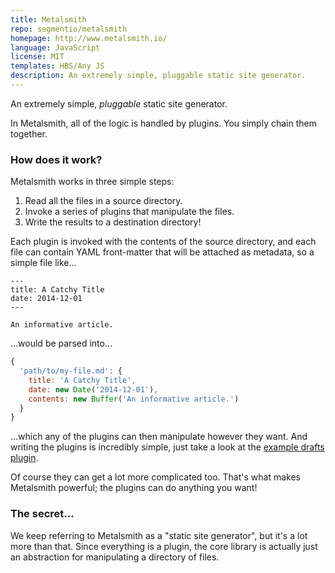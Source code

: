 ```yaml
---
title: Metalsmith
repo: segmentio/metalsmith
homepage: http://www.metalsmith.io/
language: JavaScript
license: MIT
templates: HBS/Any JS
description: An extremely simple, pluggable static site generator.
---
```


An extremely simple, _pluggable_ static site generator.

In Metalsmith, all of the logic is handled by plugins. You simply chain them together.

### How does it work?

Metalsmith works in three simple steps:

  1. Read all the files in a source directory.
  2. Invoke a series of plugins that manipulate the files.
  3. Write the results to a destination directory!

Each plugin is invoked with the contents of the source directory, and each file can contain YAML front-matter that will be attached as metadata, so a simple file like...

    ---
    title: A Catchy Title
    date: 2014-12-01
    ---

    An informative article.

  ...would be parsed into...

```js
{
  'path/to/my-file.md': {
    title: 'A Catchy Title',
    date: new Date('2014-12-01'),
    contents: new Buffer('An informative article.')
  }
}
```

...which any of the plugins can then manipulate however they want. And writing the plugins is incredibly simple, just take a look at the [example drafts plugin](https://github.com/segmentio/metalsmith-drafts/blob/master/lib/index.js).

Of course they can get a lot more complicated too. That's what makes Metalsmith powerful; the plugins can do anything you want!

### The secret...

We keep referring to Metalsmith as a "static site generator", but it's a lot more than that. Since everything is a plugin, the core library is actually just an abstraction for manipulating a directory of files.
